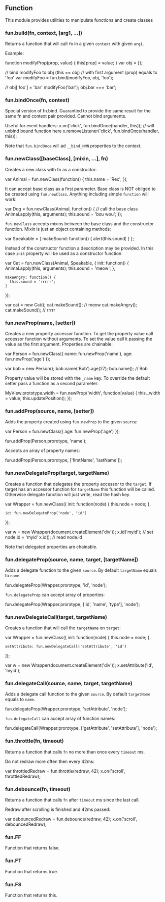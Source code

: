 ## Function

This module provides utilities to manipulate functions and create classes

### fun.build(fn, context, [arg1, ...])

Returns a function that will call `fn` in a given `context` with given `arg1`.

Example:

  function modifyProp(prop, value) {
    this[prop] = value;
  }
  var obj = {};

  // bind modifyFoo to obj (this == obj)
  // with first argument (prop) equals to 'foo'
  var modifyFoo = fun.bind(modifyFoo, obj, 'foo');

  // obj['foo'] = 'bar'
  modifyFoo('bar');
  obj.bar === 'bar';


### fun.bindOnce(fn, context)

Special version of fn.bind. Guarantied to provide the same result for the
same fn and context pair provided. Cannot bind arguments.

Useful for event handlers:
  x.on('click', fun.bindOnce(handler, this));
  // will unbind bound function here
  x.removeListener('click', fun.bindOnce(handler, this));

Note that `fun.bindOnce` will ad `__bind_NNN` properties to the context.

### fun.newClass([baseClass], [mixin, ...], fn)

Creates a new class with fn as a constructor:

  var Animal = fun.newClass(function() {
    this.name = 'Rex';
  });

It can accept base class as a first parameter. Base class is NOT obliged
to be created using `fun.newClass`. Anything including simple
`function` will work:

  var Dog = fun.newClass(Animal, function() {
    // call the base class
    Animal.apply(this, arguments);
    this.sound = 'bou wou';
  });

`fun.newClass` accepts mixins between the base class and the constructor
function. Mixin is just an object containing methods:

  var Speakable = {
    makeSound: function() {
      alert(this.sound)
    }
  };

Instead of the constructor function a description may be provided. In this
case `init` property will be used as a constructor function:

  var Cat = fun.newClass(Animal, Speakable, {
    init: function() {
      Animal.apply(this, arguments);
      this.sound = 'meow';
    },

    makeAngry: function() {
      this.sound = 'rrrrr';
    }
  });

  var cat = new Cat();
  cat.makeSound(); // meow
  cat.makeAngry();
  cat.makeSound(); // rrrrr

### fun.newProp(name, [setter])

Creates a new property accessor function. To get the property value call accessor
function without arguments. To set the value call it passing the value as the
first argument. Properties are chainable:

  var Person = fun.newClass({
      name: fun.newProp('name'),
      age:  fun.newProp('age')
  });

  var bob = new Person();
  bob.name('Bob').age(27);
  bob.name(); // Bob

Property value will be stored with the `_name` key. To override the default
setter pass a function as a second parameter:

  MyView.prototype.width = fun.newProp('width', function(value) {
    this._width = value;
    this.updatePosition();
  });

### fun.addProp(source, name, [setter])

Adds the property created using `fun.newProp` to the given `source`:

  var Person = fun.newClass({
      age:  fun.newProp('age')
  });

  fun.addProp(Person.prorotype, 'name');

Accepts an array of property names:

  fun.addProp(Person.prorotype, ['firstName', 'lastName']);

### fun.newDelegateProp(target, targetName)

Creates a function that delegates the property accessor to the `target`.
If target has an accessor function for `targetName` this function will
be called. Otherwise delegate function will just write, read the hash key.

  var Wrapper = fun.newClass({
    init: function(node) {
      this.node = node;
    },

    id: fun.newDelegateProp('node', 'id')
  });

  var w = new Wrapper(document.createElement('div'));
  x.id('myid'); // set node.id = 'myid'
  x.id();       // read node.id

Note that delegated properties are chainable.

### fun.delegateProp(source, name, target, [targetName])

Adds a delegate function to the given `source`. By default `targetName` equals
to `name`.

  fun.delegateProp(Wrapper.prorotype, 'id', 'node');

`fun.delegateProp` can accept array of properties:

  fun.delegateProp(Wrapper.prorotype, ['id', 'name', 'type'], 'node');

### fun.newDelegateCall(target, targetName)

Creates a function that will call the `targetName` on `target`:

  var Wrapper = fun.newClass({
    init: function(node) {
      this.node = node;
    },

    setAttribute: fun.newDelegateCall('setAttribute', 'id')
  });

  var w = new Wrapper(document.createElement('div'));
  x.setAttribute('id', 'myid');

### fun.delegateCall(source, name, target, targetName)

Adds a delegate call function to the given `source`. By default `targetName`
equals to `name`.

  fun.delegateProp(Wrapper.prorotype, 'setAttribute', 'node');

`fun.delegateCall` can accept array of function names:

  fun.delegateCall(Wrapper.prorotype, ['getAttribute', 'setAttribute'],
    'node');

### fun.throttle(fn, timeout)

Returns a function that calls `fn` no more than once every `timeout` ms.

Do not redraw more often then every 42ms:

  var throttledRedraw = fun.throttle(redraw, 42);
  x.on('scroll', throttledRedraw);
  
### fun.debounce(fn, timeout)

Returns a function that calls `fn` after `timeout` ms since the last call.

Redraw after scrolling is finished and 42ms passed:

  var debouncedRedraw = fun.debounce(redraw, 42);
  x.on('scroll', debouncedRedraw);


### fun.FF

Function that returns false.

### fun.FT

Function that returns true.

### fun.FS

Function that returns this.
